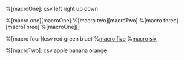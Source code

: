 %[macroOne]: csv left right up down

%[macro one][macroOne]
%[macro two][macroTwo]
%[macro three][macroThree]
%[macroOne][]

%[macro four](csv red green blue)
%[macro five](badMacro)
%[macro six]()

%[macroTwo]: csv apple banana orange